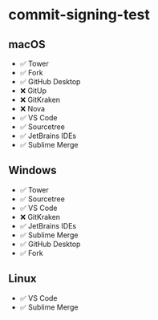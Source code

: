 # commit-signing-test

## macOS

- ✅ Tower
- ✅ Fork
- ✅ GitHub Desktop
- ❌ GitUp
- ❌ GitKraken
- ❌ Nova
- ✅ VS Code
- ✅ Sourcetree
- ✅ JetBrains IDEs
- ✅ Sublime Merge

## Windows

- ✅ Tower
- ✅ Sourcetree
- ✅ VS Code
- ❌ GitKraken
- ✅ JetBrains IDEs
- ✅ Sublime Merge
- ✅ GitHub Desktop
- ✅ Fork

## Linux

- ✅ VS Code
- ✅ Sublime Merge
